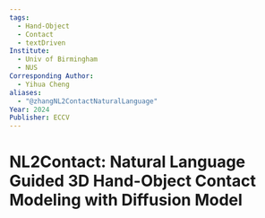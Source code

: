 ```yaml
---
tags:
  - Hand-Object
  - Contact
  - textDriven
Institute:
  - Univ of Birmingham
  - NUS
Corresponding Author:
  - Yihua Cheng
aliases:
  - "@zhangNL2ContactNaturalLanguage"
Year: 2024
Publisher: ECCV
---
```

# NL2Contact: Natural Language Guided 3D Hand-Object Contact Modeling with Diffusion Model